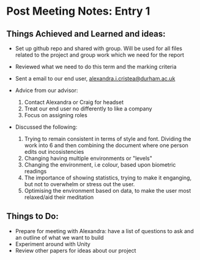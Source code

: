 # Post Meeting Notes: Entry 1
## Things Achieved and Learned and ideas:
* Set up github repo and shared with group. Will be used for all files related to the project and group work which we need for the report
* Reviewed what we need to do this term and the marking criteria
* Sent a email to our end user, alexandra.i.cristea@durham.ac.uk
* Advice from our advisor:
    1. Contact Alexandra or Craig for headset
    2. Treat our end user no differently to like a company
    3. Focus on assigning roles

* Discussed the following:
  1. Trying to remain consistent in terms of style and font. Dividing the work into 6 and then combining the document where one person edits out incosistencies
  2. Changing having multiple environments or "levels"
  3. Changing the environment, i.e colour, based upon biometric readings
  4. The importance of showing statistics, trying to make it enganging, but not to overwhelm or stress out the user.
  5. Optimising the environment based on data, to make the user most relaxed/aid their meditation
      

## Things to Do:
* Prepare for meeting with Alexandra: have a list of questions to ask and an outline of what we want to build
* Experiment around with Unity 
* Review other papers for ideas about our project
